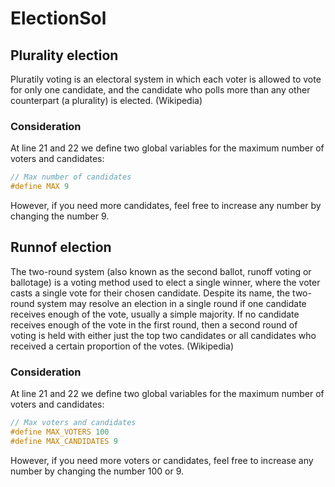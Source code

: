 # ElectionSol

## Plurality election
Pluratily voting is an electoral system in which each voter is allowed to vote for only one candidate, and the candidate who polls more than any other counterpart (a plurality) is elected. (Wikipedia)


### Consideration

At line 21 and 22 we define two global variables for the maximum number of voters and candidates:
```C
// Max number of candidates
#define MAX 9
```
However, if you need more candidates, feel free to increase any number by changing the number 9.


## Runnof election
The two-round system (also known as the second ballot, runoff voting or ballotage) is a voting method used to elect a single winner, where the voter casts a single vote for their chosen candidate. 
Despite its name, the two-round system may resolve an election in a single round if one candidate receives enough of the vote, usually a simple majority. If no candidate receives enough of the vote in the first round, then a second round of voting is held with either just the top two candidates or all candidates who received a certain proportion of the votes. (Wikipedia)


### Consideration

At line 21 and 22 we define two global variables for the maximum number of voters and candidates:
```C
// Max voters and candidates
#define MAX_VOTERS 100
#define MAX_CANDIDATES 9
```
However, if you need more voters or candidates, feel free to increase any number by changing the number 100 or 9.

